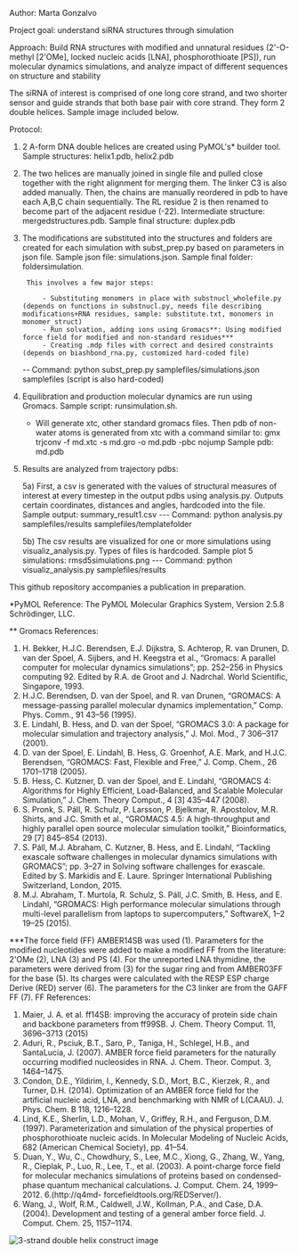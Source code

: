 Author: Marta Gonzalvo

Project goal: understand siRNA structures through simulation

Approach: Build RNA structures with modified and unnatural residues (2'-O-methyl [2'OMe], locked nucleic acids [LNA], phosphorothioate [PS]), run molecular dynamics simulations, and analyze impact of different sequences on structure and stability


The siRNA of interest is comprised of one long core strand, and two shorter sensor and guide strands that both base pair with core strand. They form 2 double helices. Sample image included below.

Protocol:

1. 2 A-form DNA double helices are created using PyMOL's* builder tool. Sample structures: helix1.pdb, helix2.pdb

2. The two helices are manually joined in single file and pulled close together with the right alignment for merging them. The linker C3 is also added manually. Then, the chains are manually reordered in pdb to have each A,B,C chain sequentially. The RL residue 2 is then renamed to become part of the adjacent residue (-22). Intermediate structure: mergedstructures.pdb. Sample final structure: duplex.pdb


3. The modifications are substituted into the structures and folders are created for each simulation with subst_prep.py based on parameters in json file. Sample json file: simulations.json. Sample final folder: foldersimulation.

        This involves a few major steps:

            - Substituting monomers in place with substnucl_wholefile.py (depends on functions in substnucl.py, needs file describing modifications+RNA residues, sample: substitute.txt, monomers in monomer_struct)
            - Run solvation, adding ions using Gromacs**: Using modified force field for modified and non-standard residues***
            - Creating .mdp files with correct and desired constraints (depends on biashbond_rna.py, customized hard-coded file)

    -- Command: python subst_prep.py samplefiles/simulations.json samplefiles (script is also hard-coded)

4. Equilibration and production molecular dynamics are run using Gromacs. Sample script: runsimulation.sh. 

    - Will generate xtc, other standard gromacs files. Then pdb of non-water atoms is generated from xtc with a command similar to: 
        gmx trjconv -f md.xtc -s md.gro -o md.pdb -pbc nojump
        Sample pdb: md.pdb

5. Results are analyzed from trajectory pdbs:

    5a) First, a csv is generated with the values of structural measures of interest at every timestep in the output pdbs using analysis.py. Outputs certain coordinates, distances and angles, hardcoded into the file. Sample output: summary_result1.csv
    --- Command: python analysis.py samplefiles/results samplefiles/templatefolder

    5b) The csv results are visualized for one or more simulations using visualiz_analysis.py. Types of files is hardcoded. Sample plot 5 simulations: rmsd5simulations.png
    --- Command: python visualiz_analysis.py samplefiles/results


This github repository accompanies a publication in preparation.

*PyMOL Reference: The PyMOL Molecular Graphics System, Version 2.5.8 Schrödinger, LLC.

** Gromacs References:
1. H. Bekker, H.J.C. Berendsen, E.J. Dijkstra, S. Achterop, R. van Drunen, D. van der Spoel, A. Sijbers, and H. Keegstra et al., “Gromacs: A parallel computer for molecular dynamics simulations”; pp. 252–256 in Physics computing 92. Edited by R.A. de Groot and J. Nadrchal. World Scientific, Singapore, 1993.
2. H.J.C. Berendsen, D. van der Spoel, and R. van Drunen, “GROMACS: A message-passing parallel molecular dynamics implementation,” Comp. Phys. Comm., 91 43–56 (1995).
3. E. Lindahl, B. Hess, and D. van der Spoel, “GROMACS 3.0: A package for molecular simulation and trajectory analysis,” J. Mol. Mod., 7 306–317 (2001).
4. D. van der Spoel, E. Lindahl, B. Hess, G. Groenhof, A.E. Mark, and H.J.C. Berendsen, “GROMACS: Fast, Flexible and Free,” J. Comp. Chem., 26 1701–1718 (2005).
5. B. Hess, C. Kutzner, D. van der Spoel, and E. Lindahl, “GROMACS 4: Algorithms for Highly Efficient, Load-Balanced, and Scalable Molecular Simulation,” J. Chem. Theory Comput., 4 [3] 435–447 (2008).
6. S. Pronk, S. Páll, R. Schulz, P. Larsson, P. Bjelkmar, R. Apostolov, M.R. Shirts, and J.C. Smith et al., “GROMACS 4.5: A high-throughput and highly parallel open source molecular simulation toolkit,” Bioinformatics, 29 [7] 845–854 (2013).
7. S. Páll, M.J. Abraham, C. Kutzner, B. Hess, and E. Lindahl, “Tackling exascale software challenges in molecular dynamics simulations with GROMACS”; pp. 3–27 in Solving software challenges for exascale. Edited by S. Markidis and E. Laure. Springer International Publishing Switzerland, London, 2015.
8. M.J. Abraham, T. Murtola, R. Schulz, S. Páll, J.C. Smith, B. Hess, and E. Lindahl, “GROMACS: High performance molecular simulations through multi-level parallelism from laptops to supercomputers,” SoftwareX, 1–2 19–25 (2015).

***The force field (FF) AMBER14SB was used (1). Parameters for the modified nucleotides were added to make a modified FF from the literature: 2'OMe (2), LNA (3) and PS (4). For the unreported LNA thymidine, the parameters were derived from (3) for the sugar ring and from AMBER03FF for the base (5). Its charges were calculated with the RESP ESP charge Derive (RED) server (6). The parameters for the C3 linker are from the GAFF FF (7). FF References:

1. Maier, J. A. et al. ff14SB: improving the accuracy of protein side chain and backbone parameters from ff99SB. J. Chem. Theory Comput. 11, 3696–3713 (2015) 
2. Aduri, R., Psciuk, B.T., Saro, P., Taniga, H., Schlegel, H.B., and SantaLucia, J. (2007). AMBER force field parameters for the naturally occurring modified nucleosides in RNA. J. Chem. Theor. Comput. 3, 1464–1475.
3. Condon, D.E., Yildirim, I., Kennedy, S.D., Mort, B.C., Kierzek, R., and Turner, D.H. (2014). Optimization of an AMBER force field for the artificial nucleic acid, LNA, and benchmarking with NMR of L(CAAU). J. Phys. Chem. B 118, 1216–1228.
4. Lind, K.E., Sherlin, L.D., Mohan, V., Griffey, R.H., and Ferguson, D.M. (1997). Parameterization and simulation of the physical properties of phosphorothioate nucleic acids. In Molecular Modeling of Nucleic Acids, 682 (American Chemical Society), pp. 41–54.
5. Duan, Y., Wu, C., Chowdhury, S., Lee, M.C., Xiong, G., Zhang, W., Yang, R., Cieplak, P., Luo, R., Lee, T., et al. (2003). A point-charge force field for molecular mechanics simulations of proteins based on condensed-phase quantum mechanical calculations. J. Comput. Chem. 24, 1999–2012.
6.(http://q4md- forcefieldtools.org/REDServer/).
7. Wang, J., Wolf, R.M., Caldwell, J.W., Kollman, P.A., and Case, D.A. (2004). Development and testing of a general amber force field. J. Comput. Chem. 25, 1157–1174.


![3-strand double helix construct image](https://github.com/martagu/rna_modify_MD_analyze/blob/main/samplefiles/md1pdb.png?raw=true)
